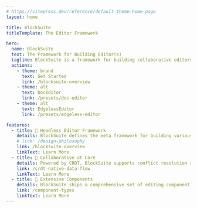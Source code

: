 ```yaml
---
# https://vitepress.dev/reference/default-theme-home-page
layout: home

title: BlockSuite
titleTemplate: The Editor Framework

hero:
  name: BlockSuite
  text: The Framework for Building Editor(s)
  tagline: BlockSuite is a framework for building collaborative editors and applications.
  actions:
    - theme: brand
      text: Get Started
      link: /blocksuite-overview
    - theme: alt
      text: DocEditor
      link: /presets/doc-editor
    - theme: alt
      text: EdgelessEditor
      link: /presets/edgeless-editor

features:
  - title: 🧩 Headless Editor Framework
    details: BlockSuite defines the meta framework for building various editors, enabling the design of diverse and adaptable editing interfaces.
    # link: /design-philosophy
    link: /blocksuite-overview
    linkText: Learn More
  - title: 🧬 Collaborative at Core
    details: Powered by CRDT, BlockSuite supports conflict resolution and time-travel at its heart, ready for collaboration inherently.
    link: /crdt-native-data-flow
    linkText: Learn More
  - title: 🎨 Extensive Components
    details: BlockSuite ships a comprehensive set of editing component presets, assisting development with adaptable building blocks.
    link: /component-types
    linkText: Learn More
---
```

